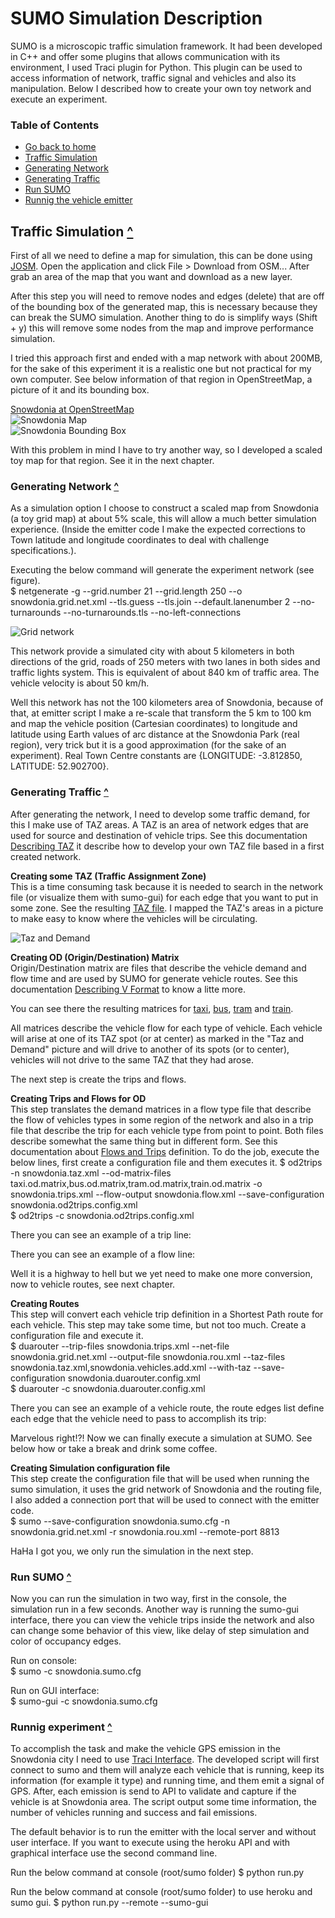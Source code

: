 # SUMO Simulation Description
SUMO is a microscopic traffic simulation framework. It had been developed in C++ and offer some plugins that allows communication with its environment, I used Traci plugin for Python. This plugin can be used to access information of network, traffic signal and vehicles and also its manipulation. Below I described how to create your own toy network and execute an experiment.  

### <a id="toc"></a>Table of Contents 
 * [Go back to home](https://github.com/advecchia/backend-code-challenge/blob/master/README.md)  
 * [Traffic Simulation](#traffic-simulation)  
 * [Generating Network](#generating-network)  
 * [Generating Traffic](#generating-traffic)  
 * [Run SUMO](#run-sumo)  
 * [Runnig the vehicle emitter](#running-experiment)  

## Traffic Simulation <a id="traffic-simulation"></a> [^](#toc "To top")  
First of all we need to define a map for simulation, this can be done using [JOSM](https://josm.openstreetmap.de/). Open the application and click File > Download from OSM... After grab an area of the map that you want and download as a new layer.  

After this step you will need to remove nodes and edges (delete) that are off of the bounding box of the generated map, this is necessary because they can break the SUMO simulation. Another thing to do is simplify ways (Shift + y) this will remove some nodes from the map and improve performance simulation.  

I tried  this approach first and ended with a map network with about 200MB, for the sake of this experiment it is a realistic one but not practical for my own computer. See below information of that region in OpenStreetMap, a picture of it and its bounding box.

[Snowdonia at OpenStreetMap](https://www.openstreetmap.org/export#map=9/52.8915/-3.6818 "Snowdonia National Park")  
![Snowdonia Map](https://raw.githubusercontent.com/advecchia/backend-code-challenge/master/sumo/map/snowdonia_park.png "Snowdonia Map")  
![Snowdonia Bounding Box](https://raw.githubusercontent.com/advecchia/backend-code-challenge/master/sumo/map/snowdonia_bounding_box.png "Snowdonia Bounding Box")  

With this problem in mind I have to try another way, so I developed a scaled toy map for that region. See it in the next chapter.

### Generating Network <a id="generating-network"></a> [^](#toc "To top")  
As a simulation option I choose to construct a scaled map from Snowdonia (a toy grid map) at about 5% scale, this will allow a much better simulation experience. (Inside the emitter code I make the expected corrections to Town latitude and longitude coordinates to deal with challenge specifications.).  

Executing the below command will generate the experiment network (see figure).  
$ netgenerate -g --grid.number 21 --grid.length 250 --o snowdonia.grid.net.xml --tls.guess --tls.join --default.lanenumber 2 --no-turnarounds --no-turnarounds.tls --no-left-connections  

![Grid network](https://raw.githubusercontent.com/advecchia/backend-code-challenge/master/sumo/map/grid_network.png "Grid network")  

This network provide a simulated city with about 5 kilometers in both directions of the grid, roads of 250 meters with two lanes in both sides and traffic lights system. This is equivalent of about 840 km of traffic area. The vehicle velocity is about 50 km/h.  

Well this network has not the 100 kilometers area of Snowdonia, because of that, at emitter script I make a re-scale that transform the 5 km to 100 km and map the vehicle position (Cartesian coordinates) to longitude and latitude using Earth values of arc distance at the Snowdonia Park (real region), very trick but it is a good approximation (for the sake of an experiment). Real Town Centre constants are {LONGITUDE: -3.812850, LATITUDE: 52.902700}.  

### Generating Traffic <a id="generating-traffic"></a> [^](#toc "To top")  
After generating the network, I need to develop some traffic demand, for this I make use of TAZ areas.
A TAZ is an area of network edges that are used for source and destination of vehicle trips. See this documentation [Describing TAZ](http://sumo.dlr.de/wiki/Demand/Importing_O/D_Matrices#Describing_the_TAZ) it describe how to develop your own TAZ file based in a first created network.  

**Creating some TAZ (Traffic Assignment Zone)**  
This is a time consuming task because it is needed to search in the network file (or visualize them with sumo-gui) for each edge that you want to put in some zone. See the resulting [TAZ file](https://github.com/advecchia/backend-code-challenge/blob/master/sumo/map/snowdonia.taz.xml). I mapped the TAZ's areas in a picture to make easy to know where the vehicles will be circulating.  

![Taz and Demand](https://raw.githubusercontent.com/advecchia/backend-code-challenge/master/sumo/map/taz_and_demand.png "Taz and Demand")  

**Creating OD (Origin/Destination) Matrix**  
Origin/Destination matrix are files that describe the vehicle demand and flow time and are used by SUMO for generate vehicle routes. See this documentation [Describing V Format](http://sumo.dlr.de/wiki/Demand/Importing_O/D_Matrices#The_V_format) to know a litte more.  

You can see there the resulting matrices for [taxi](https://github.com/advecchia/backend-code-challenge/blob/master/sumo/map/taxi.od.matrix), [bus](https://github.com/advecchia/backend-code-challenge/blob/master/sumo/map/bus.od.matrix), [tram](https://github.com/advecchia/backend-code-challenge/blob/master/sumo/map/tram.od.matrix) and [train](https://github.com/advecchia/backend-code-challenge/blob/master/sumo/map/train.od.matrix).  

All matrices describe the vehicle flow for each type of vehicle. Each vehicle will arise at one of its TAZ spot (or at center) as marked in the "Taz and Demand" picture and will drive to another of its spots (or to center), vehicles will not drive to the same TAZ that they had arose.  

The next step is create the trips and flows.  

**Creating Trips and Flows for OD**  
This step translates the demand matrices in a flow type file that describe the flow of vehicles types in some region of the network and also in a trip file that describe the trip for each vehicle type from point to point. Both files describe somewhat the same thing but in different form. See this documentation about [Flows and Trips](http://sumo.dlr.de/wiki/Demand/Shortest_or_Optimal_Path_Routing) definition. To do the job, execute the below lines, first create a configuration file and them executes it. 
$ od2trips -n snowdonia.taz.xml --od-matrix-files taxi.od.matrix,bus.od.matrix,tram.od.matrix,train.od.matrix -o snowdonia.trips.xml --flow-output snowdonia.flow.xml --save-configuration snowdonia.od2trips.config.xml  
$ od2trips -c snowdonia.od2trips.config.xml  

There you can see an example of a trip line:  
> <trip id="471" depart="7192.36" from="10/9to10/10" to="0/1to0/0" type="taxi" fromTaz="taxi_center_and_NW" toTaz="taxi_center_and_SW" departLane="free" departSpeed="max"/>  

There you can see an example of a flow line:  
> <flow id="26" begin="0.00" end="7200.00" number="10" type="tram" fromTaz="tram_center_and_SSE" toTaz="tram_center_and_NNW" departLane="free" departSpeed="max"/>  

Well it is a highway to hell but we yet need to make one more conversion, now to vehicle routes, see next chapter.

**Creating Routes**  
This step will convert each vehicle trip definition in a Shortest Path route for each vehicle. This step may take some time, but not too much. Create a configuration file and execute it.  
$ duarouter --trip-files snowdonia.trips.xml --net-file snowdonia.grid.net.xml --output-file snowdonia.rou.xml --taz-files snowdonia.taz.xml,snowdonia.vehicles.add.xml --with-taz --save-configuration snowdonia.duarouter.config.xml  
$ duarouter -c snowdonia.duarouter.config.xml  

There you can see an example of a vehicle route, the route edges list define each edge that the vehicle need to pass to accomplish its trip:  
> <vehicle id="771" type="taxi" depart="505.14" departLane="free" departSpeed="max" fromTaz="taxi_NW" toTaz="taxi_SW"><route edges="0/19to1/19 1/19to1/18 1/18to1/17 1/17to1/16 1/16to1/15 1/15to1/14 1/14to1/13 1/13to1/12 1/12to1/11 1/11to1/10 1/10to1/9 1/9to1/8 1/8to1/7 1/7to1/6 1/6to1/5 1/5to1/4 1/4to1/3 1/3to1/2 1/2to1/1 1/1to0/1"/></vehicle>  

Marvelous right!?! Now we can finally execute a simulation at SUMO. See below how or take a break and drink some coffee.

**Creating Simulation configuration file**  
This step create the configuration file that will be used when running the sumo simulation, it uses the grid network of Snowdonia and the routing file, I also added a connection port that will be used to connect with the emitter code.  
$ sumo --save-configuration snowdonia.sumo.cfg -n snowdonia.grid.net.xml -r snowdonia.rou.xml --remote-port 8813  

HaHa I got you, we only run the simulation in the next step.

### Run SUMO <a id="run-sumo"></a> [^](#toc "To top")  
Now you can run the simulation in two way, first in the console, the simulation run in a few seconds. Another way is running the sumo-gui interface, there you can view the vehicle trips inside the network and also can change some behavior of this view, like delay of step simulation and color of occupancy edges.  

Run on console:  
$ sumo -c snowdonia.sumo.cfg  

Run on GUI interface:  
$ sumo-gui -c snowdonia.sumo.cfg  

### Runnig experiment <a id="running-experiment"></a> [^](#toc "To top")  
To accomplish the task and make the vehicle GPS emission in the Snowdonia city I need to use [Traci Interface](http://www.sumo.dlr.de/wiki/TraCI/Interfacing_TraCI_from_Python). The developed script will first connect to sumo and them will analyze each vehicle that is running, keep its information (for example it type) and running time, and them emit a signal of GPS. After, each emission is send to API to validate and capture if the vehicle is at Snowdonia area. The script output some time information, the number of vehicles running and success and fail emissions.  

The default behavior is to run the emitter with the local server and without user interface. If you want to execute using the heroku API and with graphical interface use the second command line.

Run the below command at console (root/sumo folder)
$ python run.py

Run the below command at console (root/sumo folder) to use heroku and sumo gui.
$ python run.py --remote --sumo-gui